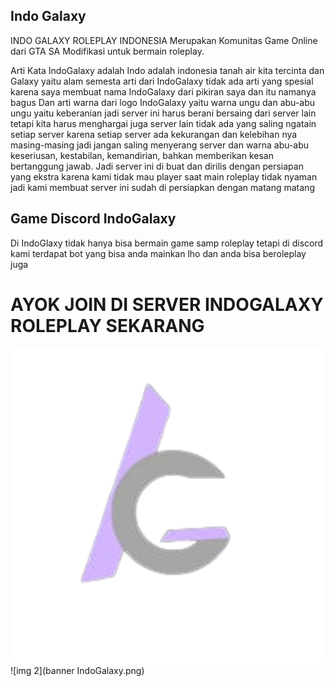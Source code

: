 ## Indo Galaxy

INDO GALAXY ROLEPLAY INDONESIA Merupakan Komunitas Game Online dari GTA SA Modifikasi untuk bermain roleplay.

Arti Kata IndoGalaxy adalah Indo adalah indonesia tanah air kita tercinta dan Galaxy yaitu alam semesta arti dari IndoGalaxy tidak ada arti yang spesial karena saya membuat nama IndoGalaxy dari pikiran saya dan itu namanya bagus
Dan arti warna dari logo IndoGalaxy yaitu warna ungu dan abu-abu ungu yaitu keberanian jadi server ini harus berani bersaing dari server lain tetapi kita harus menghargai juga server lain tidak ada yang saling ngatain setiap server karena setiap server ada kekurangan dan kelebihan nya masing-masing jadi jangan saling menyerang server  dan warna abu-abu keseriusan, kestabilan, kemandirian, bahkan memberikan kesan bertanggung jawab. Jadi server ini di buat dan dirilis dengan persiapan yang ekstra karena kami tidak mau player saat main roleplay tidak nyaman jadi kami membuat server ini sudah di persiapkan dengan matang matang

## Game Discord IndoGalaxy
Di IndoGlaxy tidak hanya bisa bermain game samp roleplay tetapi di discord kami terdapat bot yang bisa anda mainkan lho dan anda bisa beroleplay juga

# AYOK JOIN DI SERVER INDOGALAXY ROLEPLAY SEKARANG
![img 1](ig3.png)
![img 2](banner IndoGalaxy.png)
